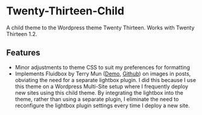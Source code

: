 Twenty-Thirteen-Child
=====================

A child theme to the Wordpress theme Twenty Thirteen. Works with Twenty Thirteen 1.2.

Features
--------

* Minor adjustments to theme CSS to suit my preferences for formatting
* Implements Fluidbox by Terry Mun ([Demo](http://terrymun.github.io/Fluidbox/), [Github](terrymun/Fluidbox)) on images in posts, obviating the need for a separate lightbox plugin. I did this because I use this theme on a Wordpress Multi-Site setup where I frequently deploy new sites using this child theme. By integrating the lightbox into the theme, rather than using a separate plugin, I eliminate the need to reconfigure the lightbox plugin settings every time I deploy a new site.